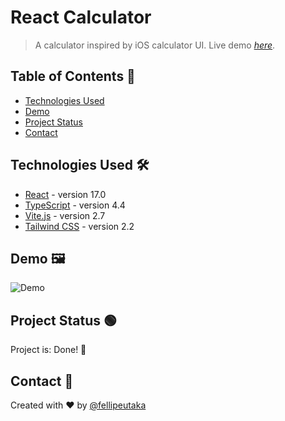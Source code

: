 # React Calculator

> A calculator inspired by iOS calculator UI.
> Live demo [_here_](https://typescript-react-calculator.netlify.app/).

## Table of Contents 📜

- [Technologies Used](#technologies-used-)
- [Demo](#demo-%EF%B8%8F)
- [Project Status](#project-status-)
- [Contact](#contact-)

## Technologies Used 🛠

- [React](https://reactjs.org/) - version 17.0
- [TypeScript](https://www.typescriptlang.org/) - version 4.4
- [Vite.js](https://vitejs.dev/) - version 2.7
- [Tailwind CSS](https://tailwindcss.com/) - version 2.2

## Demo 🖼️

![Demo](https://media1.giphy.com/media/swQKgXyoj9CsALSMKY/giphy.gif?cid=790b761119ea63a6609288f2cb4c93635411a7dbfd2d4630&rid=giphy.gif&ct=g)

## Project Status 🟢

Project is: Done! 🎉

## Contact 📱

Created with ❤️ by [@fellipeutaka](https://github.com/fellipeutaka)
